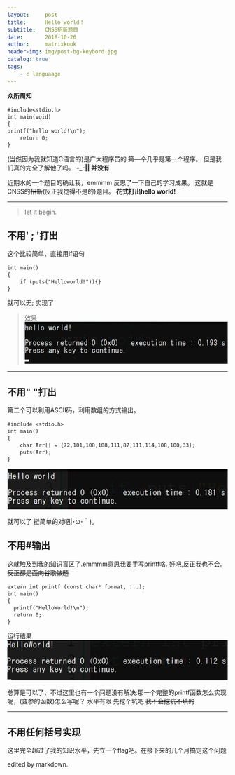 ```yaml
---
layout:     post
title:      Hello world！
subtitle:   CNSS招新题目
date:       2018-10-26
author:     matrixkook
header-img: img/post-bg-keybord.jpg
catalog: true
tags:
    - c languaage
---
```


**众所周知**
```
#include<stdio.h>
int main(void)
{
printf("hello world!\n");
    return 0;
}

```
(当然因为我就知道C语言的)是广大程序员的 ~~第一个~~几乎是第一个程序。
但是我们真的完全了解他了吗。
**-_-|| 并没有**

近期水的一个题目的确让我，emmmm 反思了一下自己的学习成果。
这就是CNSS的~~招新~~(反正我觉得不是的)题目。
 **花式打出hello world!**

-----
> let it begin.

## 不用' ; '打出
这个比较简单，直接用if语句
```
int main()
{
	if (puts("Helloworld!")){}
}
```
就可以无; 实现了
> 效果
![image](/img/HW01.png)

-----

## 不用" "打出
第二个可以利用ASCII码，利用数组的方式输出。
```
#include <stdio.h>
int main()
{
	char Arr[] = {72,101,108,108,111,87,111,114,108,100,33};
	puts(Arr);
}
```
![image](/img/HW02.png)

就可以了 挺简单的对吧|･ω･｀)。
## 不用#输出
这就触及到我的知识盲区了.emmmm意思我要手写printf咯.
好吧,反正我也不会。~~反正都是面向谷歌做题~~

```
extern int printf (const char* format, ...);
int main()
{
  printf("HelloWorld!\n");
  return 0;
}

```
运行结果 
![image](/img/HW04.png)


总算是可以了，不过这里也有一个问题没有解决:那一个完整的printf函数怎么实现呢，(变参的函数)怎么写呢？
水平有限 先挖个坑吧 ~~我不会挖坑不填的~~

----
## 不用任何括号实现
这里完全超过了我的知识水平，先立一个flag吧。在接下来的几个月搞定这个问题

edited by markdown.
